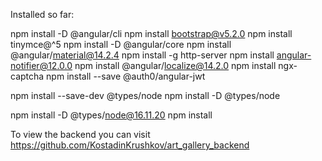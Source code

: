 Installed so far:

npm install -D @angular/cli 
npm install bootstrap@v5.2.0 
npm install tinymce@^5
npm install -D @angular/core
npm install @angular/material@14.2.4
npm install -g http-server
npm install angular-notifier@12.0.0
npm install @angular/localize@14.2.0
npm install ngx-captcha
npm install --save @auth0/angular-jwt

npm install --save-dev @types/node
npm install -D @types/node

npm install -D @types/node@16.11.20
npm install 


To view the backend you can visit https://github.com/KostadinKrushkov/art_gallery_backend
